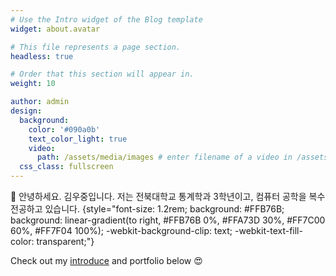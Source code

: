 ```yaml
---
# Use the Intro widget of the Blog template
widget: about.avatar

# This file represents a page section.
headless: true

# Order that this section will appear in.
weight: 10

author: admin
design:
  background:
    color: '#090a0b'
    text_color_light: true
    video:
      path: /assets/media/images # enter filename of a video in /assets/media
  css_class: fullscreen
---
```


👋 안녕하세요. 김우중입니다. 저는 전북대학교 통계학과 3학년이고, 컴퓨터 공학을 복수 전공하고 있습니다.
{style="font-size: 1.2rem; background: #FFB76B; background: linear-gradient(to right, #FFB76B 0%, #FFA73D 30%, #FF7C00 60%, #FF7F04 100%); -webkit-background-clip: text; -webkit-text-fill-color: transparent;"}

Check out my [introduce](https://woojung1234.github.io/ko/about/) and portfolio below 😍
